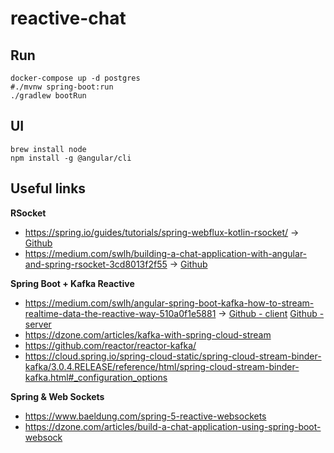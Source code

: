 # reactive-chat


## Run
```shell
docker-compose up -d postgres
#./mvnw spring-boot:run
./gradlew bootRun
```


## UI
```shell
brew install node
npm install -g @angular/cli
```

## Useful links

**RSocket**

* https://spring.io/guides/tutorials/spring-webflux-kotlin-rsocket/ -> [Github](https://github.com/spring-guides/tut-spring-webflux-kotlin-rsocket)
* https://medium.com/swlh/building-a-chat-application-with-angular-and-spring-rsocket-3cd8013f2f55  -> [Github](https://github.com/hantsy/angular-spring-rsocket-sample)

**Spring Boot + Kafka Reactive**

* https://medium.com/swlh/angular-spring-boot-kafka-how-to-stream-realtime-data-the-reactive-way-510a0f1e5881 -> [Github - client](https://github.com/davemaier/reactivekafkaclient) [Github - server](https://github.com/davemaier/reactivekafkaserver)
* https://dzone.com/articles/kafka-with-spring-cloud-stream
* https://github.com/reactor/reactor-kafka/
* https://cloud.spring.io/spring-cloud-static/spring-cloud-stream-binder-kafka/3.0.4.RELEASE/reference/html/spring-cloud-stream-binder-kafka.html#_configuration_options

**Spring & Web Sockets**

* https://www.baeldung.com/spring-5-reactive-websockets
* https://dzone.com/articles/build-a-chat-application-using-spring-boot-websock
